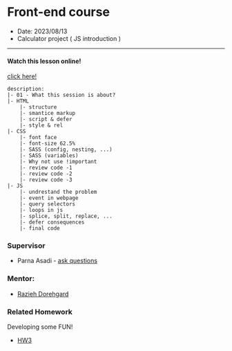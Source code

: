 # Front-end course

- Date: 2023/08/13
- Calculator project ( JS introduction )

<hr/>

#### Watch this lesson online!

[click here!](https://drive.google.com/drive/folders/1lzj4omiYdHgzo08F287L6zWP-Ysdb5N9?usp=drive_link)

```
description:
|- 01 - What this session is about?
|- HTML
    |- structure
    |- smantice markup
    |- script & defer
    |- style & rel
|- CSS
    |- font face
    |- font-size 62.5%
    |- SASS (config, nesting, ...)
    |- SASS (variables)
    |- Why not use !important
    |- review code -1
    |- review code -2
    |- review code -3
|- JS
    |- undrestand the problem
    |- event in webpage
    |- query selectors
    |- loops in js
    |- splice, split, replace, ...
    |- defer consequences
    |- final code

```


### Supervisor

- Parna Asadi - [ask questions](mailto:parna80as@gmail.com)

### Mentor:

- [Razieh Dorehgard](mailto:itsrozasworld@gmail.com)

### Related Homework

Developing some FUN!

- [HW3](../../Homework/HW3.pdf)
